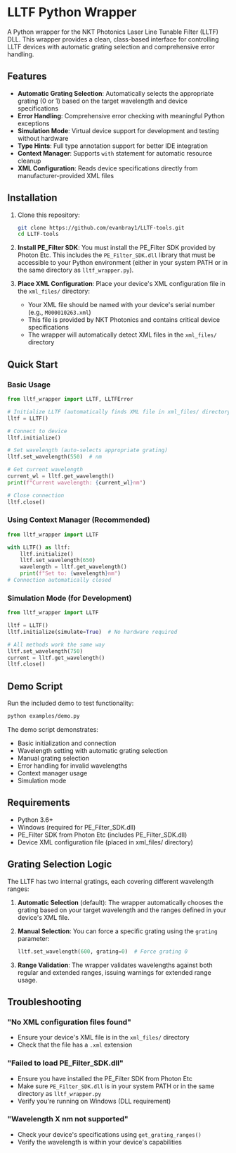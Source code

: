 # LLTF Python Wrapper

A Python wrapper for the NKT Photonics Laser Line Tunable Filter (LLTF) DLL. This wrapper provides a clean, class-based interface for controlling LLTF devices with automatic grating selection and comprehensive error handling.

## Features

- **Automatic Grating Selection**: Automatically selects the appropriate grating (0 or 1) based on the target wavelength and device specifications
- **Error Handling**: Comprehensive error checking with meaningful Python exceptions
- **Simulation Mode**: Virtual device support for development and testing without hardware
- **Type Hints**: Full type annotation support for better IDE integration
- **Context Manager**: Supports `with` statement for automatic resource cleanup
- **XML Configuration**: Reads device specifications directly from manufacturer-provided XML files

## Installation

1. Clone this repository:
   ```bash
   git clone https://github.com/evanbray1/LLTF-tools.git
   cd LLTF-tools
   ```

2. **Install PE_Filter SDK**: You must install the PE_Filter SDK provided by Photon Etc. This includes the `PE_Filter_SDK.dll` library that must be accessible to your Python environment (either in your system PATH or in the same directory as `lltf_wrapper.py`).

3. **Place XML Configuration**: Place your device's XML configuration file in the `xml_files/` directory:
   - Your XML file should be named with your device's serial number (e.g., `M000010263.xml`)
   - This file is provided by NKT Photonics and contains critical device specifications
   - The wrapper will automatically detect XML files in the `xml_files/` directory

## Quick Start

### Basic Usage

```python
from lltf_wrapper import LLTF, LLTFError

# Initialize LLTF (automatically finds XML file in xml_files/ directory)
lltf = LLTF()

# Connect to device
lltf.initialize()

# Set wavelength (auto-selects appropriate grating)
lltf.set_wavelength(550)  # nm

# Get current wavelength
current_wl = lltf.get_wavelength()
print(f"Current wavelength: {current_wl}nm")

# Close connection
lltf.close()
```

### Using Context Manager (Recommended)

```python
from lltf_wrapper import LLTF

with LLTF() as lltf:
    lltf.initialize()
    lltf.set_wavelength(650)
    wavelength = lltf.get_wavelength()
    print(f"Set to: {wavelength}nm")
# Connection automatically closed
```

### Simulation Mode (for Development)

```python
from lltf_wrapper import LLTF

lltf = LLTF()
lltf.initialize(simulate=True)  # No hardware required

# All methods work the same way
lltf.set_wavelength(750)
current = lltf.get_wavelength()
lltf.close()
```

## Demo Script

Run the included demo to test functionality:

```bash
python examples/demo.py
```

The demo script demonstrates:
- Basic initialization and connection
- Wavelength setting with automatic grating selection
- Manual grating selection
- Error handling for invalid wavelengths
- Context manager usage
- Simulation mode

## Requirements

- Python 3.6+
- Windows (required for PE_Filter_SDK.dll)
- PE_Filter SDK from Photon Etc (includes PE_Filter_SDK.dll)
- Device XML configuration file (placed in xml_files/ directory)

## Grating Selection Logic

The LLTF has two internal gratings, each covering different wavelength ranges:

1. **Automatic Selection** (default): The wrapper automatically chooses the grating based on your target wavelength and the ranges defined in your device's XML file.

2. **Manual Selection**: You can force a specific grating using the `grating` parameter:
   ```python
   lltf.set_wavelength(600, grating=0)  # Force grating 0
   ```

3. **Range Validation**: The wrapper validates wavelengths against both regular and extended ranges, issuing warnings for extended range usage.

## Troubleshooting

### "No XML configuration files found"
- Ensure your device's XML file is in the `xml_files/` directory
- Check that the file has a `.xml` extension

### "Failed to load PE_Filter_SDK.dll"
- Ensure you have installed the PE_Filter SDK from Photon Etc
- Make sure `PE_Filter_SDK.dll` is in your system PATH or in the same directory as `lltf_wrapper.py`
- Verify you're running on Windows (DLL requirement)

### "Wavelength X nm not supported"
- Check your device's specifications using `get_grating_ranges()`
- Verify the wavelength is within your device's capabilities